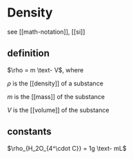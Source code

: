 # Density

see [[math-notation]], [[si]]

## definition

$\rho = m \text- V$, where

$\rho$ is the [[density]] of a substance

$m$ is the [[mass]] of the substance

$V$ is the [[volume]] of the substance

## constants

$\rho_{H_2O_{4^\cdot C}} = 1g \text- mL$
